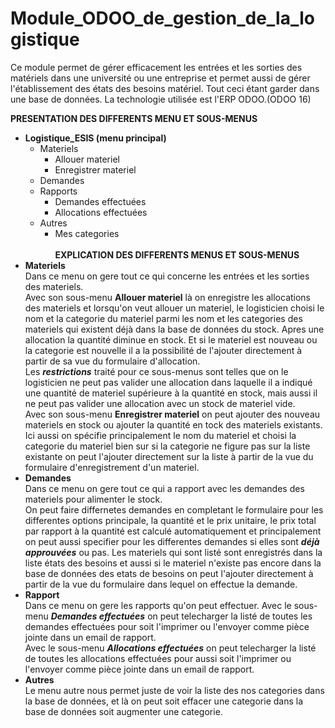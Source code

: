 # Module_ODOO_de_gestion_de_la_logistique
Ce module permet de gérer efficacement les entrées et les sorties des matériels dans une université ou une entreprise et permet aussi de gérer l'établissement des états des besoins matériel. Tout ceci étant garder dans une base de données. La technologie utilisée est l'ERP ODOO.(ODOO 16)

**PRESENTATION DES DIFFERENTS MENU ET SOUS-MENUS**
- **Logistique_ESIS (menu principal)** <br>
  - Materiels
    - Allouer materiel
    - Enregistrer materiel
  - Demandes
  - Rapports
      - Demandes effectuées
      - Allocations effectuées
  - Autres
    - Mes categories<br>
<br>**EXPLICATION DES DIFFERENTS MENUS ET SOUS-MENUS** <br>
- **Materiels** <br>
  Dans ce menu on gere tout ce qui concerne les entrées et les sorties des materiels.<br>
  Avec son sous-menu **Allouer materiel** là on enregistre les allocations des materiels et lorsqu'on veut allouer un materiel, le logisticien choisi le nom et la categorie du materiel parmi les nom et les categories des materiels qui existent déjà dans la base de données du stock. Apres une allocation la quantité diminue en stock. Et si le materiel est nouveau ou la categorie est nouvelle il a la possibilité de l'ajouter directement à partir de sa vue du formulaire d'allocation.<br>
  Les ***restrictions*** traité pour ce sous-menus sont telles que on le logisticien ne peut pas valider une allocation dans laquelle il a indiqué une quantité de materiel supérieure à la quantité en stock, mais aussi il ne peut pas valider une allocation avec un stock de materiel vide.<br>
  Avec son sous-menu **Enregistrer materiel** on peut ajouter des nouveau materiels en stock ou ajouter la quantité en tock des materiels existants. Ici aussi on spécifie principalement le nom du materiel et choisi la categorie du materiel bien sur si la categorie ne figure pas sur la liste existante on peut l'ajouter directement sur la liste à partir de la vue du formulaire d'enregistrement d'un materiel.<br>
- **Demandes** <br>
  Dans ce menu on gere tout ce qui a rapport avec les demandes des materiels pour alimenter le stock.<br>
On peut faire differnetes demandes en completant le formulaire pour les differentes options principale, la quantité et le prix unitaire, le prix total par rapport à la quantité est calculé automatiquement et principalement on peut aussi specifier pour les differentes demandes si elles sont ***déjà approuvées*** ou pas. Les materiels qui sont listé sont enregistrés dans la liste états des besoins  et aussi si le materiel n'existe pas encore dans la base de données des etats de besoins on peut l'ajouter directement à partir de la vue du formulaire dans lequel on effectue la demande.<br>
- **Rapport** <br>
  Dans ce menu on gere les rapports qu'on peut effectuer.
Avec le sous-menu ***Demandes effectuées*** on peut telecharger la listé de toutes les demandes effectuées pour soit l'imprimer ou l'envoyer comme pièce jointe dans un email de rapport.<br>
Avec le sous-menu ***Allocations effectuées*** on peut telecharger la listé de toutes les allocations effectuées pour aussi soit l'imprimer ou l'envoyer comme pièce jointe dans un email de rapport.
- **Autres** <br>
  Le menu autre nous permet juste de voir la liste des nos categories dans la base de données, et là on peut soit effacer une categorie dans la base de données soit augmenter une categorie.
  


